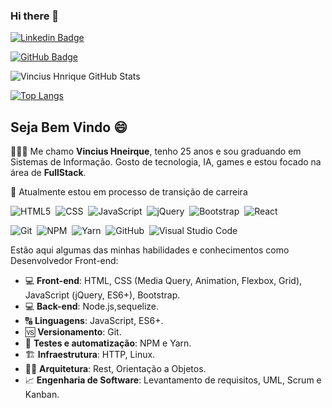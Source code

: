 ### Hi there 👋

<!-- Cover -
<p align="center">
	<img src="./assets/cover.gif" alt="cover" title="Mateus Jesus" style="border-radius: 15px; box-shadow: 10px 10px 10px 10px rgba(0,0,0, .5);">
</p>->

<!-- Social Networks -->
[![Linkedin Badge](https://img.shields.io/badge/-Vinicius%20Henrique-blue?style=social-square&logo=Linkedin&logoColor=white&link=https://https://www.linkedin.com/in/vinicius-henrique-campos-de-araujo-083606174/)](https://www.linkedin.com/in/vinicius-henrique-campos-de-araujo-083606174/)&nbsp;
<!--[![Whatsapp Badge](https://img.shields.io/badge/-Mateus%20Jesus-4fc65a?style=social-square&logo=Whatsapp&logoColor=white&link=https://api.whatsapp.com/send?phone=+5588988856584&text=Olá,+tudo+bem?&source=&data=&app_absent=)](https://api.whatsapp.com/send?phone=+5588988856584&text=Olá,+tudo+bem?&source=&data=&app_absent=)&nbsp;-->
<!--[![Instagram Badge](https://img.shields.io/badge/-mateusj.dev-ec544c?style=social-square&logo=Instagram&logoColor=white&link=https://www.instagram.com/mateusj.dev/)](https://www.instagram.com/mateusj.dev/)&nbsp;
[![Twitter Badge](https://img.shields.io/twitter/url?label=MtsJ3sus&style=social&url=https%3A%2F%2Ftwitter.com%2FMtsJ3sus)](https://twitter.com/MtsJ3sus)&nbsp;-->
[![GitHub Badge](https://img.shields.io/badge/-Vinicius%20Henrique-fff?fffstyle=flat&logo=github&logoColor=black)](https://github.com/vinicius-henrique-araujo)&nbsp;

<!-- GitHub Stats -->
![Vincius Hnrique GitHub Stats](https://github-readme-stats.vercel.app/api?username=vinicius-henrique-araujo&theme=chartreuse-dark&show_icons=true)


[![Top Langs](https://github-readme-stats.vercel.app/api/top-langs/?username=vinicius-henrique-araujo&layout=compact&theme=chartreuse-dark)](https://github.com/vinicius-henrique-araujo/github-readme-stats)

##  Seja Bem Vindo 😄

👨🏽‍💻 Me chamo **Vincius Hneirque**, tenho 25 anos e sou graduando em Sistemas de Informação. Gosto de tecnologia, IA, games e estou focado na área de **FullStack**.

🚀 Atualmente estou em processo de transição de carreira

<!-- Languages, libs and frameworks -->
![HTML5](https://img.shields.io/badge/-HTML-fff?style=flat&logo=HTML5)&nbsp;
![CSS](https://img.shields.io/badge/-CSS-fff?style=flat&logo=CSS3&logoColor=1572B6)&nbsp;
![JavaScript](https://img.shields.io/badge/-JavaScript-fff?fff=flat&logoColor=FEAE32&logo=javascript)&nbsp;
![jQuery](https://img.shields.io/badge/-jQuery-4878a0?style=flat&logo=jquery)&nbsp;
![Bootstrap](https://img.shields.io/badge/-Bootstrap-fff?style=flat&logo=bootstrap&logoColor=563D7C)&nbsp;
![React](https://img.shields.io/badge/-React-333333?style=flat&logo=react&logoColor=61dafb)&nbsp;

<!-- Tools Front-end -->
![Git](https://img.shields.io/badge/-Git-fff?fff=flat&logo=git)&nbsp;
![NPM](https://img.shields.io/badge/-NPM-fff?fff=flat&logo=npm)&nbsp;
![Yarn](https://img.shields.io/badge/-Yarn-fff?fff=flat&logo=yarn)&nbsp;
![GitHub](https://img.shields.io/badge/-GitHub-333333?style=flat&logo=github)&nbsp;
![Visual Studio Code](https://img.shields.io/badge/-Visual%20Studio%20Code-333333?style=flat&logo=visual-studio-code&logoColor=007ACC)&nbsp;

<!-- Skills -->
Estão aqui algumas das minhas habilidades e conhecimentos como Desenvolvedor Front-end:
- 💻 **Front-end**: HTML, CSS (Media Query, Animation, Flexbox, Grid), JavaScript (jQuery, ES6+), Bootstrap.
- 💻 **Back-end**: Node.js,sequelize.
- 🔠 **Linguagens**: JavaScript, ES6+.
- 🆚 **Versionamento**: Git.
- 🧪 **Testes e automatização**: NPM e Yarn.
- 🏗️ **Infraestrutura**: HTTP, Linux.
- 👷🏻 **Arquitetura**: Rest, Orientação a Objetos.
- 📈 **Engenharia de Software**: Levantamento de requisitos, UML, Scrum e Kanban.
